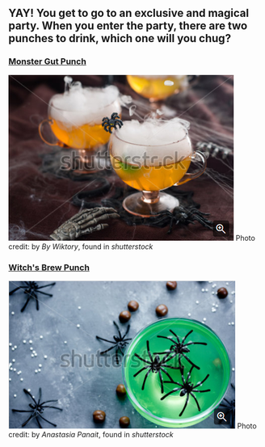 ## YAY! You get to go to an exclusive and magical party. When you enter the party, there are two punches to drink, which one will you chug?

### [Monster Gut Punch](../Monster-punch/monster-punch.md)  
![](Halloween-Drink.png)
Photo credit: by _By  Wiktory_, found in _shutterstock_ 
### [Witch's Brew Punch](../Witch-Brew/witch-brew.md)
![](Green-Witch-Drink.png)
Photo credit: by _Anastasia Panait_, found in _shutterstock_ 

